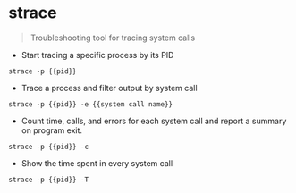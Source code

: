 # strace

> Troubleshooting tool for tracing system calls

- Start tracing a specific process by its PID

`strace -p {{pid}}`

- Trace a process and filter output by system call

`strace -p {{pid}} -e {{system call name}}`

- Count time, calls, and errors for each system call and report a summary on program exit.

`strace -p {{pid}} -c`

- Show the time spent in every system call

`strace -p {{pid}} -T`
